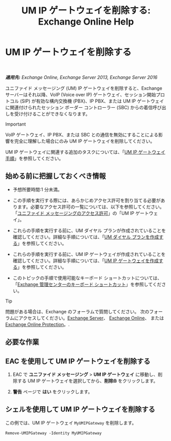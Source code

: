 ﻿---
title: 'UM IP ゲートウェイを削除する: Exchange Online Help'
TOCTitle: UM IP ゲートウェイを削除する
ms:assetid: 569d3741-67dd-4597-8d28-010011be0c12
ms:mtpsurl: https://technet.microsoft.com/ja-jp/library/Aa998214(v=EXCHG.150)
ms:contentKeyID: 49896256
ms.date: 05/22/2018
mtps_version: v=EXCHG.150
ms.translationtype: HT
---

# UM IP ゲートウェイを削除する

 

_**適用先:** Exchange Online, Exchange Server 2013, Exchange Server 2016_

ユニファイド メッセージング (UM) IP ゲートウェイを削除すると、Exchange サーバーはそれ以降、VoIP (Voice over IP) ゲートウェイ、セッション開始プロトコル (SIP) が有効な構内交換機 (PBX)、IP PBX、または UM IP ゲートウェイに関連付けられたセッション ボーダー コントローラー (SBC) からの着信呼び出しを受け付けることができなくなります。


> [!IMPORTANT]
> VoIP ゲートウェイ、IP PBX、または SBC との通信を無効にすることによる影響を完全に理解した場合にのみ UM IP ゲートウェイを削除してください。



UM IP ゲートウェイに関連する追加のタスクについては、「[UM IP ゲートウェイ手順](um-ip-gateway-procedures-exchange-2013-help.md)」を参照してください。

## 始める前に把握しておくべき情報

  - 予想所要時間:1 分未満。

  - この手順を実行する際には、あらかじめアクセス許可を割り当てる必要があります。必要なアクセス許可の一覧については、以下を参照してください。「[ユニファイド メッセージングのアクセス許可](unified-messaging-permissions-exchange-2013-help.md)」の「UM IP ゲートウェイ」。

  - これらの手順を実行する前に、UM ダイヤル プランが作成されていることを確認してください。詳細な手順については、「[UM ダイヤル プランを作成する](create-a-um-dial-plan-exchange-2013-help.md)」を参照してください。

  - これらの手順を実行する前に、UM IP ゲートウェイが作成されていることを確認してください。詳細な手順については、「[UM IP ゲートウェイを作成する](create-a-um-ip-gateway-exchange-2013-help.md)」を参照してください。

  - このトピックの手順で使用可能なキーボード ショートカットについては、「[Exchange 管理センターのキーボード ショートカット](keyboard-shortcuts-in-the-exchange-admin-center-exchange-online-protection-help.md)」を参照してください。


> [!TIP]
> 問題がある場合は、Exchange のフォーラムで質問してください。 次のフォーラムにアクセスしてください。<A href="https://go.microsoft.com/fwlink/p/?linkid=60612">Exchange Server</A>、 <A href="https://go.microsoft.com/fwlink/p/?linkid=267542">Exchange Online</A>、 または <A href="https://go.microsoft.com/fwlink/p/?linkid=285351">Exchange Online Protection</A>。.



## 必要な作業

## EAC を使用して UM IP ゲートウェイを削除する

1.  EAC で <strong>ユニファイド メッセージング</strong> \> <strong>UM IP ゲートウェイ</strong> に移動し、削除する UM IP ゲートウェイを選択してから、<strong>削除</strong>![\[削除\] アイコン](images/JJ651670.14f639f6-61e8-4418-bbfb-0db14de9d2f5(EXCHG.150).gif "[削除] アイコン") をクリックします。

2.  <strong>警告</strong> ページで <strong>はい</strong> をクリックします。

## シェルを使用して UM IP ゲートウェイを削除する

この例では、UM IP ゲートウェイ `MyUMIPGateway` を削除します。

    Remove-UMIPGateway -Identity MyUMIPGateway

